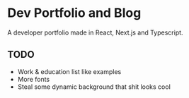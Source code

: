 # Dev Portfolio and Blog

A developer portfolio made in React, Next.js and Typescript. 

## TODO
 * Work & education list like examples
 * More fonts
 * Steal some dynamic background that shit looks cool
 